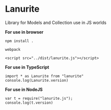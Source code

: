 # Lanurite
Library for Models and Collection use in JS worlds


**For use in browser**

`npm install .`

`webpack`

`<script src="../dist/lanurite.js"></script>`

**For use in TypeScript**

```
import * as Lanurite from "lanurite"
console.log(Lanurite.version)

```

**For use in NodeJS**
```
var t = require("lanurite.js");
console.log(t.version)
